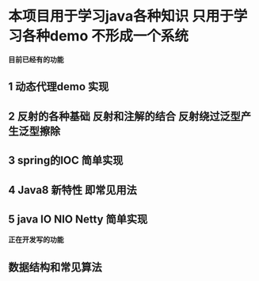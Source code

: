 # 本项目用于学习java各种知识 只用于学习各种demo 不形成一个系统
**目前已经有的功能**
## 1 动态代理demo 实现
## 2 反射的各种基础 反射和注解的结合 反射绕过泛型产生泛型擦除
## 3 spring的IOC 简单实现
## 4 Java8 新特性 即常见用法
## 5 java IO NIO Netty 简单实现 
**正在开发写的功能**
## 数据结构和常见算法 

